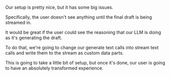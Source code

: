 Our setup is pretty nice, but it has some big issues.

Specifically, the user doesn't see anything until the final draft is being streamed in.

It would be great if the user could see the reasoning that our LLM is doing as it's generating the draft.

To do that, we're going to change our generate text calls into stream text calls and write them to the stream as custom data parts.

This is going to take a little bit of setup, but once it's done, our user is going to have an absolutely transformed experience.
